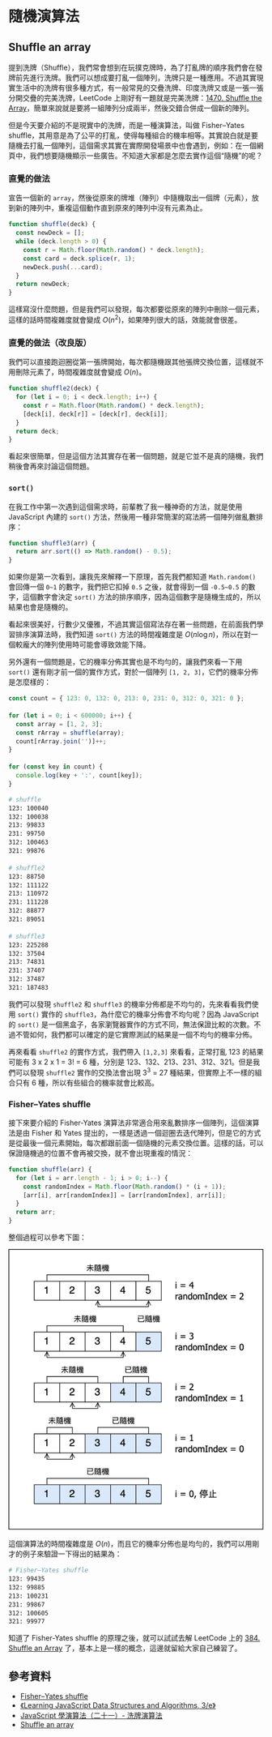 # 隨機演算法

## Shuffle an array

提到洗牌（Shuffle），我們常會想到在玩撲克牌時，為了打亂牌的順序我們會在發牌前先進行洗牌。我們可以想成要打亂一個陣列，洗牌只是一種應用。不過其實現實生活中的洗牌有很多種方式，有一般常見的交疊洗牌、印度洗牌又或是一張一張分開交疊的完美洗牌，LeetCode 上剛好有一題就是完美洗牌：[1470. Shuffle the Array](https://leetcode.com/problems/shuffle-the-array/)，簡單來說就是要將一組陣列分成兩半，然後交錯合併成一個新的陣列。

但是今天要介紹的不是現實中的洗牌，而是一種演算法，叫做 Fisher–Yates shuffle，其用意是為了公平的打亂，使得每種組合的機率相等。其實說白就是要隨機去打亂一個陣列，這個需求其實在實際開發場景中也會遇到，例如：在一個網頁中，我們想要隨機顯示一些廣告。不知道大家都是怎麼去實作這個“隨機”的呢？

### 直覺的做法

宣告一個新的 `array`，然後從原來的牌堆（陣列）中隨機取出一個牌（元素），放到新的陣列中，重複這個動作直到原來的陣列中沒有元素為止。

```js
function shuffle(deck) {
  const newDeck = [];
  while (deck.length > 0) {
    const r = Math.floor(Math.random() * deck.length);
    const card = deck.splice(r, 1);
    newDeck.push(...card);
  }
  return newDeck;
}
```

這樣寫沒什麼問題，但是我們可以發現，每次都要從原來的陣列中刪除一個元素，這樣的話時間複雜度就會變成 $O(n^2)$，如果陣列很大的話，效能就會很差。

### 直覺的做法（改良版）

我們可以直接跑迴圈從第一張牌開始，每次都隨機跟其他張牌交換位置，這樣就不用刪除元素了，時間複雜度就會變成 $O(n)$。

```js
function shuffle2(deck) {
  for (let i = 0; i < deck.length; i++) {
    const r = Math.floor(Math.random() * deck.length);
    [deck[i], deck[r]] = [deck[r], deck[i]];
  }
  return deck;
}
```

看起來很簡單，但是這個方法其實存在著一個問題，就是它並不是真的隨機，我們稍後會再來討論這個問題。

### `sort()`

在我工作中第一次遇到這個需求時，前輩教了我一種神奇的方法，就是使用 JavaScript 內建的 `sort()` 方法，然後用一種非常簡潔的寫法將一個陣列做亂數排序：

```js
function shuffle3(arr) {
  return arr.sort(() => Math.random() - 0.5);
}
```

如果你是第一次看到，讓我先來解釋一下原理，首先我們都知道 `Math.random()` 會回傳一個 `0~1` 的數字，我們把它扣掉 `0.5` 之後，就會得到一個 `-0.5~0.5` 的數字，這個數字會決定 `sort()` 方法的排序順序，因為這個數字是隨機生成的，所以結果也會是隨機的。

看起來很美好，行數少又優雅，不過其實這個寫法存在著一些問題，在前面我們學習排序演算法時，我們知道 `sort()` 方法的時間複雜度是 $O(n \log n)$，所以在對一個較龐大的陣列使用時可能會導致效能下降。

另外還有一個問題是，它的機率分佈其實也是不均勻的，讓我們來看一下用 `sort()` 還有剛才前一個的實作方式，對於一個陣列 `[1, 2, 3]`，它們的機率分佈是怎麼樣的：

```js
const count = { 123: 0, 132: 0, 213: 0, 231: 0, 312: 0, 321: 0 };

for (let i = 0; i < 600000; i++) {
  const array = [1, 2, 3];
  const rArray = shuffle(array);
  count[rArray.join('')]++;
}

for (const key in count) {
  console.log(key + ':', count[key]);
}
```

```bash
# shuffle
123: 100040
132: 100038
213: 99833
231: 99750
312: 100463
321: 99876

# shuffle2
123: 88750
132: 111122
213: 110972
231: 111228
312: 88877
321: 89051

# shuffle3
123: 225288
132: 37504
213: 74831
231: 37407
312: 37487
321: 187483
```

我們可以發現 `shuffle2` 和 `shuffle3` 的機率分佈都是不均勻的，先來看看我們使用 `sort()` 實作的 `shuffle3`，為什麼它的機率分佈會不均勻呢？因為 JavaScript 的 `sort()` 是一個黑盒子，各家瀏覽器實作的方式不同，無法保證比較的次數。不過不管如何，我們都可以確定的是它實際測試的結果是一個不均勻的機率分佈。

再來看看 `shuffle2` 的實作方式，我們帶入 `[1,2,3]` 來看看，正常打亂 123 的結果可能有 3 x 2 x 1 = 3! = 6 種，分別是 123、132、213、231、312、321。但是我們可以發現 `shuffle2` 實作的交換法會出現 $3^3$ = 27 種結果，但實際上不一樣的組合只有 6 種，所以有些組合的機率就會比較高。

### Fisher–Yates shuffle

接下來要介紹的 Fisher-Yates 演算法非常適合用來亂數排序一個陣列，這個演算法是由 Fisher 和 Yates 提出的，一樣是透過一個迴圈去迭代陣列，但是它的方式是從最後一個元素開始，每次都跟前面一個隨機的元素交換位置。這樣的話，可以保證隨機過的位置不會再被交換，就不會出現重複的情況：

```js
function shuffle(arr) {
  for (let i = arr.length - 1; i > 0; i--) {
    const randomIndex = Math.floor(Math.random() * (i + 1));
    [arr[i], arr[randomIndex]] = [arr[randomIndex], arr[i]];
  }
  return arr;
}
```

整個過程可以參考下圖：

![Fisher–Yates shuffle](./images/shuffle.png)

這個演算法的時間複雜度是 $O(n)$，而且它的機率分佈也是均勻的，我們可以用剛才的例子來驗證一下得出的結果為：

```bash
# Fisher–Yates shuffle
123: 99435
132: 99885
213: 100231
231: 99867
312: 100605
321: 99977
```

知道了 Fisher-Yates shuffle 的原理之後，就可以試試去解 LeetCode 上的 [384. Shuffle an Array](https://leetcode.com/problems/shuffle-an-array/) 了，基本上是一樣的概念，這邊就留給大家自己練習了。

## 參考資料

- [Fisher–Yates shuffle](https://marsgoat.github.io/XNnote/coding/FisherYatesShuffle.html)
- [《Learning JavaScript Data Structures and Algorithms, 3/e》](https://www.tenlong.com.tw/products/9781788623872?list_name=trs-f)
- [JavaScript 學演算法（二十一）- 洗牌演算法](https://chupai.github.io/posts/2008/shuffle_algorithm/)
- [Shuffle an array](https://javascript.info/task/shuffle)
